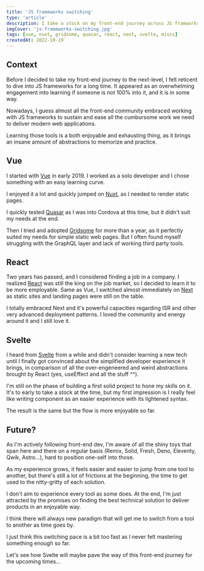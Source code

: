 ```yaml
---
title: 'JS frameworks switching'
type: 'article'
description: I take a stock on my front-end journey across JS framworks and switching from one to another.
imgCover: 'js-frameworks-switching.jpg'
tags: [vue, nuxt, gridsome, quasar, react, next, svelte, miscs]
createdAt: 2022-10-19`
---
```


## Context

Before I decided to take my front-end journey to the next-level, I felt reticent to dive into JS frameworks for a long time.
It appeared as an overwhelming engagement into learning if someone is not 100% into it, and it is in some way.

Nowadays, I guess almost all the front-end community embraced working with JS frameworks to sustain and ease all the cumbursome work we need to deliver modern web applications.

Learning those tools is a both enjoyable and exhausting thing, as it brings an insane amount of abstractions to memorize and practice.

## Vue

I started with [Vue](https://vuejs.org/) in early 2019. I worked as a solo developer and I chose something with an easy learning curve.

I enjoyed it a lot and quickly jumped on [Nuxt](https://nuxtjs.org/), as I needed to render static pages.

I quickly tested [Quasar](https://quasar.dev/) as I was into Cordova at this time, but it didn't suit my needs at the end.

Then I tried and adopted [Gridsome](https://gridsome.org/) for more than a year, as it perfectly suited my needs for simple static web pages. But I often found myself struggling with the GraphQL layer and lack of working third party tools.

## React

Two years has passed, and I considered finding a job in a company. I realized [React](https://reactjs.org/) was still the king on the job market, so I decided to learn it to be more employable. Same as Vue, I switched almost immediately on [Next](https://nextjs.org/) as static sites and landing pages were still on the table.

I totally embraced Next and it's powerful capacities regarding ISR and other very advanced deployment patterns. I loved the community and energy around it and I still love it.

## Svelte

I heard from [Svelte](https://svelte.dev/) from a while and didn't consider learning a new tech until I finally got convinced about the simplified developer experience it brings, in comparison of all the over-engeneered and weird abstractions brought by React (yes, useEffect and all the stuff ^^).

I'm still on the phase of building a first solid project to hone my skills on it. It's to early to take a stock at the time, but my first impression is I really feel like writing component as an easier experience with its lightened syntax.

The result is the same but the flow is more enjoyable so far.

## Future?

As I'm actively following front-end dev, I'm aware of all the shiny toys that span here and there on a regular basis (Remix, Solid, Fresh, Deno, Eleventy, Qwik, Astro...), hard to position one-self into those.

As my experience grows, it feels easier and easier to jump from one tool to another, but there's still a lot of frictions at the beginning, the time to get used to the nitty-gritty of each solution.

I don't aim to experience every tool as some does. At the end, I'm just attracted by the promises on finding the best technical solution to deliver products in an enjoyable way.

I think there will always new paradigm that will get me to switch from a tool to another as time goes by.

I just think this switching pace is a bit too fast as I never felt mastering something enough so far.

Let's see how Svelte will maybe pave the way of this front-end journey for the upcoming times...

